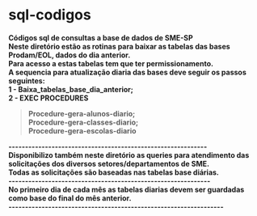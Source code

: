 # sql-codigos
 <h4>
 Códigos sql de consultas a base de dados de SME-SP <br>
Neste diretório estão as rotinas para baixar as tabelas das bases Prodam/EOL, dados do dia anterior.<br>
Para acesso a estas tabelas tem que ter permissionamento.<br>
A sequencia para atualização diaria das bases deve seguir os passos seguintes:<br>
1 - Baixa_tabelas_base_dia_anterior;<br>
2 - EXEC PROCEDURES<br>
<blockquote>
    Procedure-gera-alunos-diario;<br>
    Procedure-gera-classes-diario;<br>
    Procedure-gera-escolas-diario<br>
 </blockquote>
------------------------------------------------------------<br>
Disponibilizo também neste diretório as queries para atendimento das solicitações dos diversos setores/departamentos de SME.<br>
Todas as solicitações são baseadas nas tabelas base diárias.<br>
-------------------------------------------------------------<br>
No primeiro dia de cada mês as tabelas diarias devem ser guardadas como base do final do mês anterior.<br>
-----------------------------------------------------------------
</h4>

